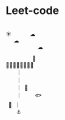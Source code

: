 # Leet-code
<br>
⁣☀       ☁<br>
   ☁<br>
            ☁<br>


          🐬<br>
🌊🌊⛵🌊🌊🌊🌊⁣🌊<br>
    ｜<br>
    ｜<br>
    ｜ 🐠<br>
    ｜     🐟<br>
 🐳 ｜     <br>
    ⚓<br>



